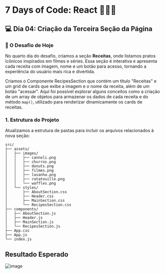 # 7 Days of Code: React 🥗🍿🎥

## 💻 Dia 04: Criação da Terceira Seção da Página

### 🚀 O Desafio de Hoje

No quarto dia do desafio, criamos a seção **Receitas**, onde listamos pratos icônicos inspirados em filmes e séries. Essa seção é interativa e apresenta cada receita com imagem, nome e um botão para acesso, tornando a experiência do usuário mais rica e divertida.

Criamos o Componente RecipesSection que contém um título "Receitas" e um grid de cards que exibe a imagem e o nome da receita, além de um botão "acessar". Aqui foi possível explorar alguns conceitos como a criação de um array de objetos para armazenar os dados de cada receita e do método `map()`, utilizado para renderizar dinamicamente os cards de receitas. 

### 1. Estrutura do Projeto
Atualizamos a estrutura de pastas para incluir os arquivos relacionados à nova seção:
  ```
  src/
  ├── assets/
  │   ├── images/
  │   │   ├── cannoli.png
  │   │   ├── churros.png
  │   │   ├── donuts.png
  │   │   ├── filmes.png
  │   │   ├── lasanha.png
  │   │   ├── ratatouille.png
  │   │   └── waffles.png
  │   └── styles/
  │       ├── AboutSection.css
  │       ├── Header.css
  │       ├── MainSection.css
  │       └── RecipesSection.css
  ├── components/
  │   ├── AboutSection.js
  │   ├── Header.js
  │   ├── MainSection.js
  │   └── RecipesSection.js
  ├── App.css
  ├── App.js
  └── index.js
  ```

## Resultado Esperado
![image](https://github.com/user-attachments/assets/630b20ad-6679-4290-8465-ce8a6f765ad1)
